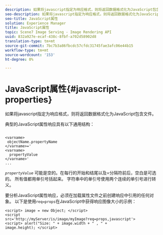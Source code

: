 ```yaml
---
description: 如果将javascript指定为响应格式，则将返回数据格式化为JavaScript包含文件。
seo-description: 如果将javascript指定为响应格式，则将返回数据格式化为JavaScript包含文件。
seo-title: JavaScript属性
solution: Experience Manager
title: JavaScript属性
topic: Scene7 Image Serving - Image Rendering API
uuid: 832a927e-ecaf-438c-8fbf-a702d58902d8
translation-type: tm+mt
source-git-commit: 7bc7b3a86fbcdc57cfdc31745fae3afc06e44b15
workflow-type: tm+mt
source-wordcount: '153'
ht-degree: 0%

---
```



# JavaScript属性{#javascript-properties}

如果将javascript指定为响应格式，则将返回数据格式化为JavaScript包含文件。

典型的JavaScript属性响应具有以下通用结构：

```
           
<varname> 
 objectName.propertyName 
</varname>=' 
<varname>
  propertyValue 
</varname>' 
...
```

*`propertyValue`* 可能是空的。在每行的开始和结尾以及=分隔符前后，空白是可选的。 所有值都用单引号括起来。 字符串中的单引号使用两个连续的单引号进行转义。

要分析JavaScript属性响应，必须在加载属性文件之前创建响应中引用的任何对象。 以下是使用`req=props`在JavaScript中获得响应图像大小的示例：

```
<script> image = new Object; </script> 
<script 
src='http://myServer/is/image/myImage?req=props,javascript'> 
<script> alert("Size: " + image.width + " , " + 
image.height); </script>
```

